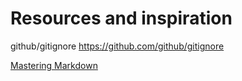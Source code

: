 # Resources and inspiration
github/gitignore
https://github.com/github/gitignore

[Mastering Markdown](https://guides.github.com/features/mastering-markdown/)

